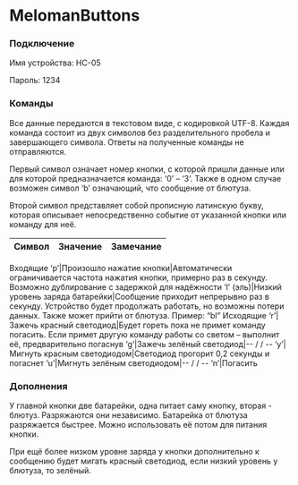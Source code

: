 # MelomanButtons
### Подключение
Имя устройства: HC-05

Пароль: 1234
### Команды

Все данные передаются в текстовом виде, с кодировкой UTF-8. Каждая команда состоит из двух символов без разделительного пробела и завершающего символа. Ответы на полученные команды не отправляются. 

Первый символ означает номер кнопки, с которой пришли данные или для которой предназначается команда: ‘0’ – ‘3’. Также в одном случае возможен символ ‘b’ означающий, что сообщение от блютуза.

Второй символ представляет собой прописную латинскую букву, которая описывает непосредственно событие от указанной кнопки или команду для неё.

Символ|Значение|Замечание
------|--------|---------
Входящие
‘p’|Произошло нажатие кнопки|Автоматически ограничивается частота нажатия кнопки, примерно раз в секунду. Возможно дублирование с задержкой для надёжности
‘l’ (эль)|Низкий уровень заряда батарейки|Сообщение приходит непрерывно раз в секунду. Устройство будет продолжать работать, но возможны потери данных. Также может прийти от блютуза. Пример: “bl”
Исходящие
‘r’|Зажечь красный светодиод|Будет гореть пока не примет команду погасить. Если примет другую команду работы со светом – выполнит её, предварительно погаснув
‘g’|Зажечь зелёный светодиод|-- / / --
‘y’|Мигнуть красным светодиодом|Светодиод прогорит 0,2 секунды и погаснет
‘u’|Мигнуть зелёным светодиодом|-- / / --
‘n’|Погасить	
### Дополнения
У главной кнопки две батарейки, одна питает саму кнопку, вторая - блютуз. Разряжаются они независимо. Батарейка от блютуза разряжается быстрее. Можно использовать её потом для питания кнопки.

При ещё более низком уровне заряда у кнопки дополнительно к сообщению будет мигать красный светодиод, если низкий уровень у блютуза, то зелёный.
